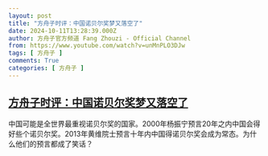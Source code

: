 ```yaml
---
layout: post
title: "方舟子时评：中国诺贝尔奖梦又落空了"
date: 2024-10-11T13:28:39.000Z
author: 方舟子官方频道 Fang Zhouzi - Official Channel
from: https://www.youtube.com/watch?v=unMnPLO3DJw
tags: [ 方舟子 ]
comments: True
categories: [ 方舟子 ]
---
```

<!--1728653319000-->
[方舟子时评：中国诺贝尔奖梦又落空了](https://www.youtube.com/watch?v=unMnPLO3DJw)
------

<div>
中国可能是全世界最重视诺贝尔奖的国家。2000年杨振宁预言20年之内中国会得好些个诺贝尔奖。2013年黄维院士预言十年内中国得诺贝尔奖会成为常态。为什么他们的预言都成了笑话？
</div>

